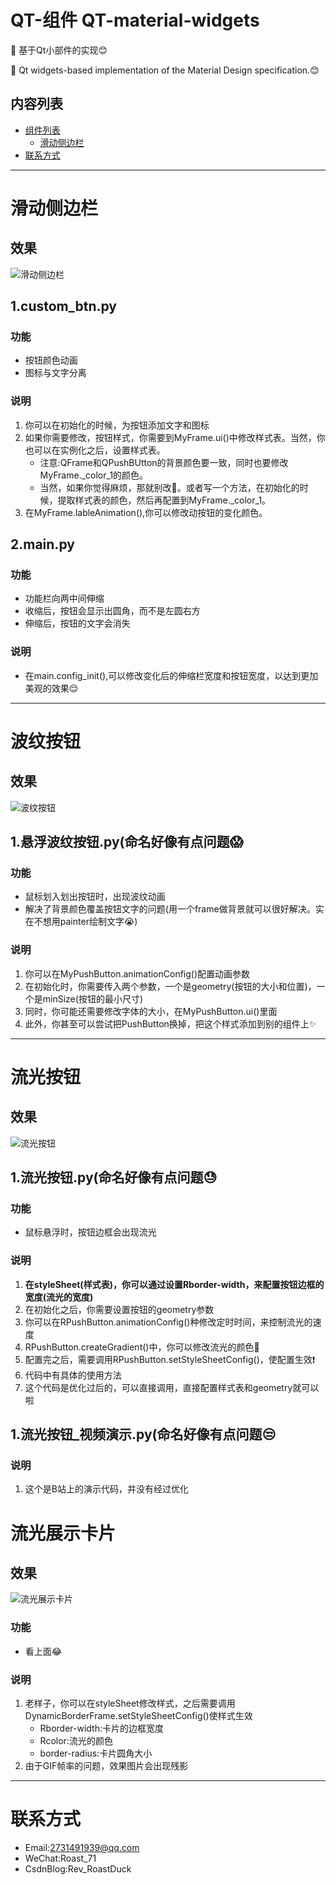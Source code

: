 # QT-组件 QT-material-widgets
🎨 基于Qt小部件的实现😊

🎨 Qt widgets-based implementation of the Material Design specification.😊

## 内容列表
- [组件列表](#组件列表)
    - [滑动侧边栏](#滑动侧边栏)
- [联系方式](#联系方式)

<hr/>

# 滑动侧边栏
## 效果
![滑动侧边栏](./README/伸缩栏.gif)
## 1.custom_btn.py
### 功能
- 按钮颜色动画
- 图标与文字分离
### 说明
1. 你可以在初始化的时候，为按钮添加文字和图标
2. 如果你需要修改，按钮样式，你需要到MyFrame.ui()中修改样式表。当然，你也可以在实例化之后，设置样式表。
   - 注意:QFrame和QPushBUtton的背景颜色要一致，同时也要修改MyFrame._color_1的颜色。
   - 当然，如果你觉得麻烦，那就别改🤣。或者写一个方法，在初始化的时候，提取样式表的颜色，然后再配置到MyFrame._color_1。
3. 在MyFrame.lableAnimation(),你可以修改动按钮的变化颜色。

## 2.main.py
### 功能
- 功能栏向两中间伸缩
- 收缩后，按钮会显示出圆角，而不是左圆右方
- 伸缩后，按钮的文字会消失
### 说明
- 在main.config_init(),可以修改变化后的伸缩栏宽度和按钮宽度，以达到更加美观的效果😌

<hr/>

# 波纹按钮
## 效果
![波纹按钮](./README/波纹按钮.gif)
## 1.悬浮波纹按钮.py(命名好像有点问题😱
### 功能
- 鼠标划入划出按钮时，出现波纹动画
- 解决了背景颜色覆盖按钮文字的问题(用一个frame做背景就可以很好解决。实在不想用painter绘制文字😭)
### 说明
1. 你可以在MyPushButton.animationConfig()配置动画参数
2. 在初始化时，你需要传入两个参数，一个是geometry(按钮的大小和位置)，一个是minSize(按钮的最小尺寸)
3. 同时，你可能还需要修改字体的大小，在MyPushButton.ui()里面
4. 此外，你甚至可以尝试把PushButton换掉，把这个样式添加到别的组件上✨


<hr/>

# 流光按钮
## 效果
![流光按钮](./README/流光按钮.gif)
## 1.流光按钮.py(命名好像有点问题😓
### 功能
- 鼠标悬浮时，按钮边框会出现流光
### 说明
1. **在styleSheet(样式表)，你可以通过设置Rborder-width，来配置按钮边框的宽度(流光的宽度)**
3. 在初始化之后，你需要设置按钮的geometry参数
4. 你可以在RPushButton.animationConfig()种修改定时时间，来控制流光的速度
5. RPushButton.createGradient()中，你可以修改流光的颜色🎊
6. 配置完之后，需要调用RPushButton.setStyleSheetConfig()，使配置生效❗
7. 代码中有具体的使用方法
8. 这个代码是优化过后的，可以直接调用，直接配置样式表和geometry就可以啦

## 1.流光按钮_视频演示.py(命名好像有点问题😒
### 说明
1. 这个是B站上的演示代码，并没有经过优化

# 流光展示卡片
## 效果
![流光展示卡片](./README/流光展示卡片.gif)
### 功能
- 看上面😂
### 说明
1. 老样子，你可以在styleSheet修改样式，之后需要调用DynamicBorderFrame.setStyleSheetConfig()使样式生效
   - Rborder-width:卡片的边框宽度
   - Rcolor:流光的颜色
   - border-radius:卡片圆角大小
2. 由于GIF帧率的问题，效果图片会出现残影



<hr/>

# 联系方式
- Email:2731491939@qq.com
- WeChat:Roast_71
- CsdnBlog:Rev_RoastDuck
